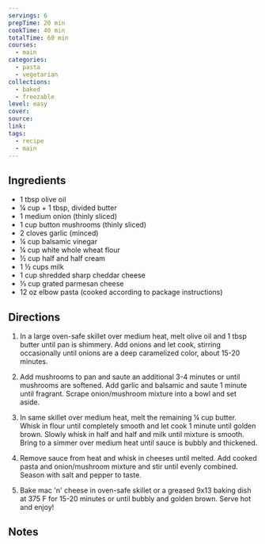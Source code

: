 ```yaml
---
servings: 6
prepTime: 20 min
cookTime: 40 min
totalTime: 60 min
courses:
  - main
categories:
  - pasta
  - vegetarian
collections:
  - baked
  - freezable
level: easy
cover:
source:
link:
tags:
  - recipe
  - main
---
```



## Ingredients

- 1 tbsp olive oil
- ¼ cup + 1 tbsp, divided butter
- 1 medium onion (thinly sliced)
- 1 cup button mushrooms (thinly sliced)
- 2 cloves garlic (minced)
- ¼ cup balsamic vinegar
- ¼ cup white whole wheat flour
- ½ cup half and half cream
- 1 ½ cups milk
- 1 cup shredded sharp cheddar cheese
- ⅓ cup grated parmesan cheese
- 12 oz elbow pasta (cooked according to package instructions)


## Directions

1. In a large oven-safe skillet over medium heat, melt olive oil and 1 tbsp butter until pan is shimmery. Add onions and let cook, stirring occasionally until onions are a deep caramelized color, about 15-20 minutes.

2. Add mushrooms to pan and saute an additional 3-4 minutes or until mushrooms are softened. Add garlic and balsamic and saute 1 minute until fragrant. Scrape onion/mushroom mixture into a bowl and set aside.

3. In same skillet over medium heat, melt the remaining ¼ cup butter. Whisk in flour until completely smooth and let cook 1 minute until golden brown. Slowly whisk in half and half and milk until mixture is smooth. Bring to a simmer over medium heat until sauce is bubbly and thickened.

4. Remove sauce from heat and whisk in cheeses until melted. Add cooked pasta and onion/mushroom mixture and stir until evenly combined. Season with salt and pepper to taste.

5. Bake mac 'n' cheese in oven-safe skillet or a greased 9x13 baking dish at 375 F for 15-20 minutes or until bubbly and golden brown. Serve hot and enjoy!


## Notes
